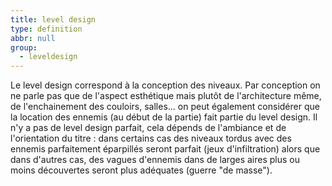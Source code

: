 ```yaml
---
title: level design
type: definition
abbr: null
group:
  - leveldesign
---
```

Le level design correspond à la conception des niveaux. Par conception on ne parle pas que de l'aspect esthétique mais plutôt de l'architecture même, de l'enchainement des couloirs, salles... on peut également considérer que la location des ennemis (au début de la partie) fait partie du level design. Il n'y a pas de level design parfait, cela dépends de l'ambiance et de l'orientation du titre : dans certains cas des niveaux tordus avec des ennemis parfaitement éparpillés seront parfait (jeux d'infiltration) alors que dans d'autres cas, des vagues d'ennemis dans de larges aires plus ou moins découvertes seront plus adéquates (guerre "de masse").

